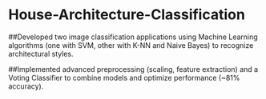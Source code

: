 # House-Architecture-Classification

##Developed two image classification applications using Machine Learning algorithms (one with SVM, other with K-NN and Naive Bayes) to recognize architectural styles. 

##Implemented advanced preprocessing (scaling, feature extraction) and a Voting Classifier to combine models and optimize performance (~81% accuracy).
